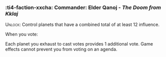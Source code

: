 ### :ti4-faction-xxcha: **Commander**: Elder Qanoj - _The Doom from Kklaj_

<span style="font-variant:small-caps;">Unlock</span>: Control planets that have a combined total of at least 12 influence.

When you vote:

Each planet you exhaust to cast votes provides 1 additional vote. Game effects cannot prevent you from voting on an agenda.
